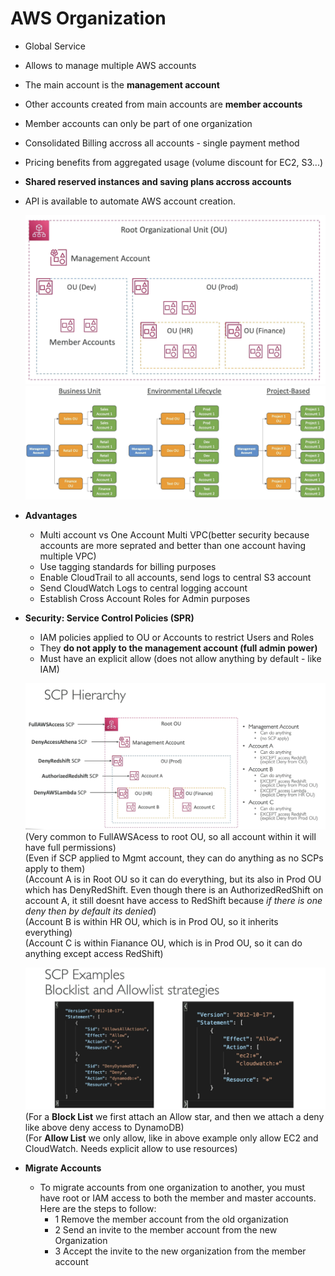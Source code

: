 # AWS Organization

- Global Service
- Allows to manage multiple AWS accounts
- The main account is the **management account**
- Other accounts created from main accounts are **member accounts**
- Member accounts can only be part of one organization
- Consolidated Billing accross all accounts - single payment method
- Pricing benefits from aggregated usage (volume discount for EC2, S3...)
- **Shared reserved instances and saving plans accross accounts**
- API is available to automate AWS account creation.

  ![Alt text](images/Organization.png)
  ![Alt text](images/OU_Example.png)

- **Advantages**
  - Multi account vs One Account Multi VPC(better security because accounts are more seprated and better than one account having multiple VPC)
  - Use tagging standards for billing purposes
  - Enable CloudTrail to all accounts, send logs to central S3 account
  - Send CloudWatch Logs to central logging account
  - Establish Cross Account Roles for Admin purposes
- **Security: Service Control Policies (SPR)**
  - IAM policies applied to OU or Accounts to restrict Users and Roles
  - They **do not apply to the management account (full admin power)**
  - Must have an explicit allow (does not allow anything by default - like IAM)

  ![Alt text](images/SCP_Hierarcy.png)
  (Very common to FullAWSAcess to root OU, so all account within it will have full permissions)  
  (Even if SCP applied to Mgmt account, they can do anything as no SCPs apply to them)  
  (Account A is in Root OU so it can do everything, but its also in Prod OU which has DenyRedShift. Even though there is an AuthorizedRedShift on account A, it still doesnt have access to RedShift because *if there is one deny then by default its denied*)  
  (Account B is within HR OU, which is in Prod OU, so it inherits everything)  
  (Account C is within Fianance OU, which is in Prod OU, so it can do anything except access RedShift)  

  ![Alt text](images/SCP_Examples.png)
  (For a **Block List** we first attach an Allow star, and then we attach a deny like above deny access to DynamoDB)  
  (For **Allow List** we only allow, like in above example only allow EC2 and CloudWatch. Needs explicit allow to use resources)
  
- **Migrate Accounts**

  - To migrate accounts from one organization to another, you must have root or IAM access to both the member and master accounts. Here are the steps to follow: 
    - 1 Remove the member account from the old organization 
    - 2 Send an invite to the member account from the new Organization 
    - 3 Accept the invite to the new organization from the member account